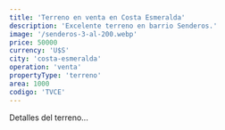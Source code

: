 ```yaml
---
title: 'Terreno en venta en Costa Esmeralda'
description: 'Excelente terreno en barrio Senderos.'
image: '/senderos-3-al-200.webp'
price: 50000
currency: 'U$S'
city: 'costa-esmeralda'
operation: 'venta'
propertyType: 'terreno'
area: 1000
codigo: 'TVCE'
---
```


Detalles del terreno...
